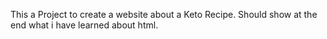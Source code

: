 This a Project to create a website about a Keto Recipe.
Should show at the end what i have learned about html.